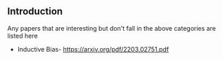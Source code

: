 ## Introduction
Any papers that are interesting but don't fall in the above categories are listed here

* Inductive Bias- https://arxiv.org/pdf/2203.02751.pdf
